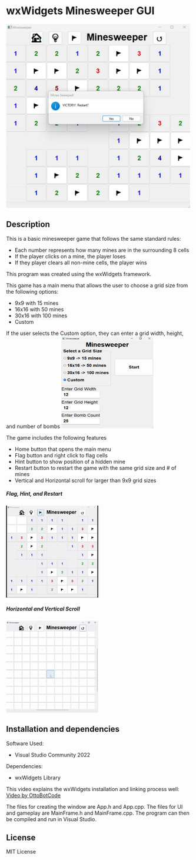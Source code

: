 # __wxWidgets Minesweeper GUI__
<img src="https://github.com/NathanPervin/wxWidgets-Minesweeper-GUI/blob/master/9x9img2.jpg" alt="Alt Text" width="500" height="500">

## Description
This is a basic minesweeper game that follows the same standard rules:
- Each number represents how many mines are in the surrounding 8 cells
- If the player clicks on a mine, the player loses
- If they player clears all non-mine cells, the player wins 

This program was created using the wxWidgets framework. 

This game has a main menu that allows the user to choose a grid size from the following options:
- 9x9 with 15 mines
- 16x16 with 50 mines
- 30x16 with 100 mines
- Custom

If the user selects the Custom option, they can enter a grid width, height, and number of bombs
<img src="https://github.com/NathanPervin/wxWidgets-Minesweeper-GUI/blob/master/minesweeperMainMenuCustom.jpg" alt="Alt Text" width="250" height="250">

The game includes the following features
- Home button that opens the main menu
- Flag button and right click to flag cells
- Hint button to show position of a hidden mine
- Restart button to restart the game with the same grid size and # of mines
- Vertical and Horizontal scroll for larger than 9x9 grid sizes

##### Flag, Hint, and Restart
<img src="https://github.com/NathanPervin/wxWidgets-Minesweeper-GUI/blob/master/minesweeperDemo.gif" alt="Alt Text" width="250" height="250">

##### Horizontal and Vertical Scroll
<img src="https://github.com/NathanPervin/wxWidgets-Minesweeper-GUI/blob/master/30x16GIF.gif" alt="Alt Text" width="250" height="250">

## Installation and dependencies 
Software Used:
- Visual Studio Community 2022

Dependencies:
- wxWidgets Library

This video explains the wxWidgets installation and linking process well:
[Video by OttoBotCode](https://youtu.be/ONYW3hBbk-8?si=DCXSBozoQEiIZvvM)

The files for creating the window are App.h and App.cpp. The files for UI and gameplay are MainFrame.h and MainFrame.cpp.
The program can then be compiled and run in Visual Studio.

## License

MIT License
